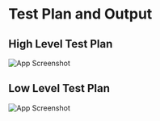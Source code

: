 
# Test Plan and Output



## High Level Test Plan

![App Screenshot](https://raw.githubusercontent.com/Akash-50321/1_certificatephoto/main/M1%20certificate/high.png)



## Low Level Test Plan

![App Screenshot](https://raw.githubusercontent.com/Akash-50321/1_certificatephoto/main/M1%20certificate/Loolevel.png)

